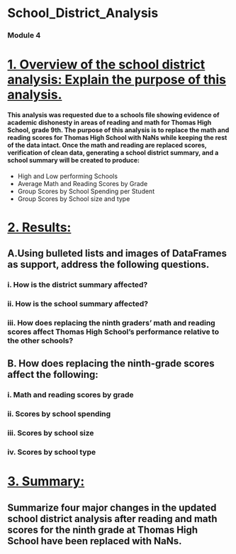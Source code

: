 # School_District_Analysis
### Module 4
# <ins> 1. Overview of the school district analysis: Explain the purpose of this analysis.
#### This analysis was requested due to a schools file showing evidence of academic dishonesty in areas of reading and math for Thomas High School, grade 9th. The purpose of this analysis is to replace the math and reading scores for Thomas High School with NaNs while keeping the rest of the data intact. Once the math and reading are replaced scores, verification of clean data, generating a school district summary, and a school summary will be created to produce:
* High and Low performing Schools
* Average Math and Reading Scores by Grade
* Group Scores by School Spending per Student
* Group Scores by School size and type
# <ins> 2. Results: 
## A.Using bulleted lists and images of DataFrames as support, address the following questions.
### i. How is the district summary affected?
####
### ii. How is the school summary affected?
####
### iii. How does replacing the ninth graders’ math and reading scores affect Thomas High School’s performance relative to the other schools?
####
## B. How does replacing the ninth-grade scores affect the following:
### i. Math and reading scores by grade
####
### ii. Scores by school spending
####
### iii. Scores by school size
####
### iv. Scores by school type
####
# <ins> 3. Summary: 
## Summarize four major changes in the updated school district analysis after reading and math scores for the ninth grade at Thomas High School have been replaced with NaNs.
####
